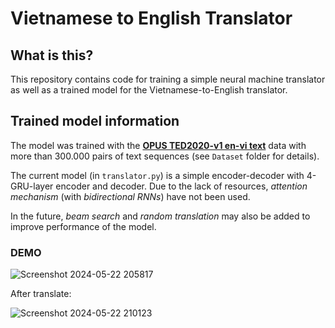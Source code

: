 # Vietnamese to English Translator

## What is this?
This repository contains code for training a simple neural machine translator as well as a trained model for the Vietnamese-to-English translator. 


## Trained model information
The model was trained with the [**OPUS TED2020-v1 en-vi text**](https://opus.nlpl.eu/TED2020-v1.php) data with more than 300.000 pairs of text sequences (see `Dataset` folder for details). 

The current model (in `translator.py`) is a simple encoder-decoder with 4-GRU-layer encoder and decoder. Due to the lack of resources, *attention mechanism* (with *bidirectional RNNs*) have not been used.  

In the future, *beam search* and *random translation* may also be added to improve performance of the model.  

### DEMO 

![Screenshot 2024-05-22 205817](https://github.com/datle1907/Translation-VietNam-to-English/assets/149254854/ecca9af0-857a-4498-b4a5-41b3922f457c)


After translate:

![Screenshot 2024-05-22 210123](https://github.com/datle1907/Translation-VietNam-to-English/assets/149254854/9e6d4d63-3a37-412b-ac17-afea830b9130)
